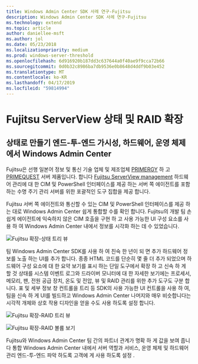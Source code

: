 ```yaml
---
title: Windows Admin Center SDK 사례 연구-Fujitsu
description: Windows Admin Center SDK 사례 연구-Fujitsu
ms.technology: extend
ms.topic: article
author: daniellee-msft
ms.author: jol
ms.date: 05/23/2018
ms.localizationpriority: medium
ms.prod: windows-server-threshold
ms.openlocfilehash: 6d916920b187dd3c637644a0f40ae9f9cca72b66
ms.sourcegitcommit: 0d0b32c8986ba7db9536e0b8648d4ddf9b03e452
ms.translationtype: MT
ms.contentlocale: ko-KR
ms.lasthandoff: 04/17/2019
ms.locfileid: "59814994"
---
```

# <a name="fujitsu-serverview-health-and-raid-extensions"></a>Fujitsu ServerView 상태 및 RAID 확장

## <a name="bringing-end-to-end-visibility-from-operating-system-to-hardware-into-windows-admin-center"></a>상태로 만들기 엔드-투-엔드 가시성, 하드웨어, 운영 체제에서 Windows Admin Center

Fujitsu은 선행 일본어 정보 및 통신 기술 업체 및 제조업체 [PRIMERGY](http://www.fujitsu.com/fts/products/computing/servers/primergy/) 하 고 [PRIMEQUEST](http://www.fujitsu.com/fts/products/computing/servers/mission-critical/) 서버 제품입니다. 합니다 [Fujitsu ServerView management](http://www.fujitsu.com/fts/products/computing/servers/primergy/management/) 하드웨어 관리에 대 한 CIM 및 PowerShell 인터페이스를 제공 하는 서버 쪽 에이전트를 포함 하는 수명 주기 관리 서버를 위한 포괄적인 도구 집합을 제공 합니다.

Fujitsu 서버 쪽 에이전트와 통신할 수 있는 CIM 및 PowerShell 인터페이스를 제공 하는 대로 Windows Admin Center 쉽게 통합할 수를 확인 합니다. Fujitsu의 개발 팀 손쉽게 에이전트에 익숙하지 않은 CIM 호출을 구현 하 고 사용 가능한 UI 구성 요소를 사용 하 여 Windows Admin Center 내에서 정보를 시각화 하는 데 수 있었습니다.

![Fujitsu 확장-상태 트리 뷰](../../media/extend-case-study-fujitsu/health-tree.png)

팀 Windows Admin Center SDK를 사용 하 여 친숙 한 년이 되 면 추가 하드웨어 정보를 노출 하는 UI를 추가 합니다. 종종 HTML 코드를 단순히 몇 줄 더 추가 되었으며 하드웨어 구성 요소에 대 한 요약 보기를 표시 하는 단일 도구에서 확장 하 고 신속 하 게 할 것 상태를 시스템 이벤트 로그와 드라이버 모니터에 대 한 자세한 보기에는 프로세서, 메모리, 팬, 전원 공급 장치, 온도 및 전압, 뷰 및 RAID 관리를 위한 추가 도구도 구분 합니다. 표 및 세부 정보 창 컨트롤을 트리 등 SDK의 사용 가능한 UI 컨트롤을 사용 하 여, 팀을 신속 하 게 UI를 빌드하고 Windows Admin Center 나머지와 매우 비슷합니다는 시각적 개체와 상호 작용 디자인을 얻을 수도 사용 하도록 설정 합니다.

![Fujitsu 확장-RAID 트리 뷰](../../media/extend-case-study-fujitsu/raid-tree.png)

![Fujitsu 확장-RAID 볼륨 보기](../../media/extend-case-study-fujitsu/raid-volumes.png)

Fujitsu와 Windows Admin Center 팀 간의 파트너 관계가 명확 하 게 값을 보여 줍니다 통합 Windows Admin Center 내에서 서버 역할과 서비스, 운영 체제 및 하드웨어 관리 엔드-투-엔드 파악 하도록 고객에 게 사용 하도록 설정 .
